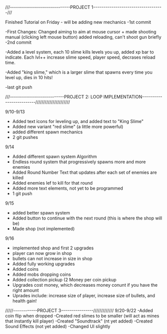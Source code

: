 ///------------------------------PROJECT 1-----------------------------------///

Finished Tutorial on Friday - will be adding new mechanics
-1st commit

-First Changes: Changed aiming to aim at mouse cursor + made shooting manual (clicking left mouse button)
added reloading, can't shoot gun briefly
-2nd commit

-Added a level system, each 10 slime kills levels you up, added xp bar to indicate.
Each lvl++ increase slime speed, player speed, decrases reload time.

-Added "king slime," which is a larger slime that spawns every time you level up, dies in 10 hits!

-last git push



///---------------------------PROJECT 2: LOOP IMPLEMENTATION-------------------------//////////////////////


9/10-9/13
- Added text icons for leveling up, and added text to "King Slime"
- Added new variant "red slime" (a little more powerful)
- added different spawn mechanics
- 2 git pushes

9/14
- Added different spawn system Algorithm
- Endless round system that progressively spawns more and more enemies
- Added Round Number Text that updates after each set of enemies are killed
- Added enemies lef to kill for that round
- Added more text elements, not yet to be programmed
- 1 git push

9/15
- added better spawn system
- Added button to continue with the next round (this is where the shop will be)
- Made shop (not implemented)

9/16
- implemented shop and first 2 upgrades
- player can now grow in shop
- bullets can not increase in size in shop
- Added fully working upgrades
- Added coins
- Added mobs dropping coins
- Added collection pickup (2 Money per coin pickup
- Upgrades cost money, which decreases money conunt if you have the right amount
- Uprades include: increase size of player, increase size of bullets, and health gain!

/////------------PROJECT 3----------------/////////////
9/20-9/22
-Added coin flip when dropped
-Created red slimes to be smaller (will act as mines that instantly kill player)
-Created "Soundtrack" (nt yet added)
-Created Sound Effects (not yet added)
-Changed UI slightly




